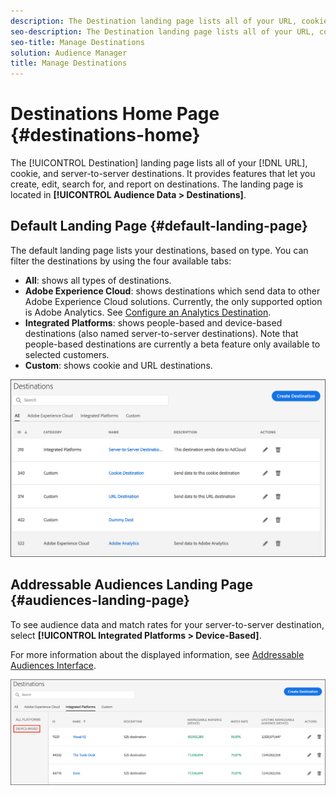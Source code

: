 ```yaml
---
description: The Destination landing page lists all of your URL, cookie, and server-to-server destinations. It provides features that let you create, edit, search for, and report on destinations. The landing page is located in Audience Data > Destinations.
seo-description: The Destination landing page lists all of your URL, cookie, and server-to-server destinations. It provides features that let you create, edit, search for, and report on destinations. The landing page is located in Audience Data > Destinations.
seo-title: Manage Destinations
solution: Audience Manager
title: Manage Destinations
---
```



# Destinations Home Page {#destinations-home}

The [!UICONTROL Destination] landing page lists all of your [!DNL URL], cookie, and server-to-server destinations. It provides features that let you create, edit, search for, and report on destinations. The landing page is located in **[!UICONTROL Audience Data > Destinations]**. 

## Default Landing Page {#default-landing-page}

<!-- destinations-home.xml -->

The default landing page lists your destinations, based on type. You can filter the destinations by using the four available tabs:

* **All**: shows all types of destinations.
* **Adobe Experience Cloud**: shows destinations which send data to other Adobe Experience Cloud solutions. Currently, the only supported option is Adobe Analytics. See [Configure an Analytics Destination](/help/using/features/destinations/create-analytics-destination.md).
* **Integrated Platforms**: shows people-based and device-based destinations (also named server-to-server destinations). Note that people-based destinations are currently a beta feature only available to selected customers.
* **Custom**: shows cookie and URL destinations. 


![](assets/destinations-landing.png)

## Addressable Audiences Landing Page {#audiences-landing-page}

To see audience data and match rates for your server-to-server destination, select **[!UICONTROL Integrated Platforms > Device-Based]**.

For more information about the displayed information, see [Addressable Audiences Interface](/help/using/features/addressable-audiences.md#addressable-audience-interface).

![](/help/using/features/assets/addressable-audiences-landing.png)